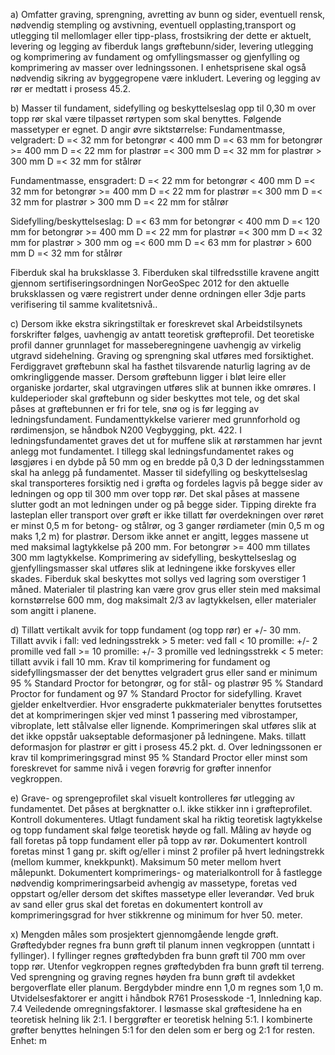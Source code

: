 a) Omfatter graving, sprengning, avretting av bunn og sider, eventuell rensk, nødvendig stempling og avstivning, eventuell opplasting,transport og utlegging til mellomlager eller tipp-plass, frostsikring der dette er aktuelt, levering og legging av fiberduk langs grøftebunn/sider, levering utlegging og komprimering av fundament og omfyllingsmasser og gjenfylling og komprimering av masser over ledningssonen. I enhetsprisene skal også nødvendig sikring av byggegropene være inkludert. Levering og legging av rør er medtatt i prosess 45.2.

b) Masser til fundament, sidefylling og beskyttelseslag opp til 0,30 m over topp rør skal være tilpasset rørtypen som skal benyttes. Følgende massetyper er egnet. D angir øvre siktstørrelse:
Fundamentmasse, velgradert:
D =< 32 mm for betongrør < 400 mm
D =< 63 mm for betongrør >= 400 mm
D =< 22 mm for plastrør =< 300 mm
D =< 32 mm for plastrør > 300 mm
D =< 32 mm for stålrør

Fundamentmasse, ensgradert:
D =< 22 mm for betongrør < 400 mm
D =< 32 mm for betongrør >= 400 mm
D =< 22 mm for plastrør =< 300 mm
D =< 32 mm for plastrør > 300 mm
D =< 22 mm for stålrør

Sidefylling/beskyttelseslag:
D =< 63 mm for betongrør < 400 mm
D =< 120 mm for betongrør >= 400 mm
D =< 22 mm for plastrør =< 300 mm
D =< 32 mm for plastrør > 300 mm og =< 600 mm
D =< 63 mm for plastrør > 600 mm
D =< 32 mm for stålrør

Fiberduk skal ha bruksklasse 3. Fiberduken skal tilfredsstille kravene angitt gjennom sertifiseringsordningen NorGeoSpec 2012 for den aktuelle bruksklassen og være registrert under denne ordningen eller 3dje parts verifisering til samme kvalitetsnivå..

c) Dersom ikke ekstra sikringstiltak er foreskrevet skal Arbeidstilsynets forskrifter følges, uavhengig av antatt teoretisk grøfteprofil. Det teoretiske profil danner grunnlaget for masseberegningene uavhengig av virkelig utgravd sidehelning. Graving og sprengning skal utføres med forsiktighet. Ferdiggravet grøftebunn skal ha fasthet tilsvarende naturlig lagring av de omkringliggende masser. Dersom grøftebunn ligger i bløt leire eller organiske jordarter, skal utgravingen utføres slik at bunnen ikke omrøres.
I kuldeperioder skal grøftebunn og sider beskyttes mot tele, og det skal påses at grøftebunnen er fri for tele, snø og is før legging av ledningsfundament.
Fundamenttykkelse varierer med grunnforhold og rørdimensjon, se håndbok N200 Vegbygging, pkt. 422. I ledningsfundamentet graves det ut for muffene slik at rørstammen har jevnt anlegg mot fundamentet. I tillegg skal ledningsfundamentet rakes og løsgjøres i en dybde på 50 mm og en bredde på 0,3 D der ledningsstammen skal ha anlegg på fundamentet.
Masser til sidefylling og beskyttelseslag skal transporteres forsiktig ned i grøfta og fordeles lagvis på begge sider av ledningen og opp til 300 mm over topp rør. Det skal påses at massene slutter godt an mot ledningen under og på begge sider. Tipping direkte fra lasteplan eller transport over grøft er ikke tillatt før overdekningen over røret er minst 0,5 m for betong- og stålrør, og 3 ganger rørdiameter (min 0,5 m og maks 1,2 m) for plastrør. Dersom ikke annet er angitt, legges massene ut med maksimal lagtykkelse på 200 mm. For betongrør >= 400 mm tillates 300 mm lagtykkelse. Komprimering av sidefylling, beskyttelseslag og gjenfyllingsmasser skal utføres slik at ledningene ikke forskyves eller skades. Fiberduk skal beskyttes mot sollys ved lagring som overstiger 1 måned.
Materialer til plastring kan være grov grus eller stein med maksimal kornstørrelse 600 mm, dog maksimalt 2/3 av lagtykkelsen, eller materialer som angitt i planene.

d) Tillatt vertikalt avvik for topp fundament (og topp rør) er +/- 30 mm.
Tillatt avvik i fall:
ved ledningsstrekk > 5 meter:
ved fall < 10 promille:  +/- 2 promille
ved fall >= 10 promille:  +/- 3 promille
ved ledningsstrekk < 5 meter: tillatt avvik i fall 10 mm.
Krav til komprimering for fundament og sidefyllingsmasser der det benyttes velgradert grus eller sand er minimum 95 % Standard Proctor for betongrør, og for stål- og plastrør 95 % Standard Proctor for fundament og 97 % Standard Proctor for sidefylling. Kravet gjelder enkeltverdier. Hvor ensgraderte pukkmaterialer benyttes forutsettes det at komprimeringen skjer ved minst 1 passering med vibrostamper, vibroplate, lett stålvalse eller lignende. Komprimeringen skal utføres slik at det ikke oppstår uakseptable deformasjoner på ledningene. Maks. tillatt deformasjon for plastrør er gitt i prosess 45.2 pkt. d.
Over ledningssonen er krav til komprimeringsgrad minst 95 % Standard Proctor eller minst som foreskrevet for samme nivå i vegen forøvrig for grøfter innenfor vegkroppen.

e) Grave- og sprengeprofilet skal visuelt kontrolleres før utlegging av fundamentet. Det påses at bergknatter o.l. ikke stikker inn i grøfteprofilet. Kontroll dokumenteres.
Utlagt fundament skal ha riktig teoretisk lagtykkelse og topp fundament skal følge teoretisk høyde og fall. Måling av høyde og fall foretas på topp fundament eller på topp av rør. Dokumentert kontroll foretas minst 1 gang pr. skift og/eller i minst 2 profiler på hvert ledningstrekk (mellom kummer, knekkpunkt). Maksimum 50 meter mellom hvert målepunkt.
Dokumentert komprimerings- og materialkontroll for å fastlegge nødvendig komprimeringsarbeid avhengig av massetype, foretas ved oppstart og/eller dersom det skiftes massetype eller leverandør. Ved bruk av sand eller grus skal det foretas en dokumentert kontroll av komprimeringsgrad for hver stikkrenne og minimum for hver 50. meter.

x) Mengden måles som prosjektert gjennomgående lengde grøft.
Grøftedybder regnes fra bunn grøft til planum innen vegkroppen (unntatt i fyllinger). I fyllinger regnes grøftedybden fra bunn grøft til 700 mm over topp rør. Utenfor vegkroppen regnes grøftedybden fra bunn grøft til terreng.
Ved sprengning og graving regnes høyden fra bunn grøft til avdekket bergoverflate eller planum. Bergdybder mindre enn 1,0 m regnes som 1,0 m.
Utvidelsesfaktorer er angitt i håndbok R761 Prosesskode -1, Innledning kap. 7.4 Veiledende omregningsfaktorer.
I løsmasse skal grøftesidene ha en teoretisk helning lik 2:1.
I berggrøfter er teoretisk helning 5:1.
I kombinerte grøfter benyttes helningen 5:1 for den delen som er berg og 2:1 for resten.
Enhet: m

